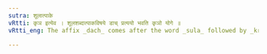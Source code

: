 ```yaml
---
sutra: शूलात्पाके
vRtti: कृञ इत्येव । शूलशब्दात्पाकविषये डाच् प्रत्ययो भवति कृञो योगे ॥
vRtti_eng: The affix _dach_ comes after the word _sula_ followed by _kri_, when the sense is that of roasting.

---
```

